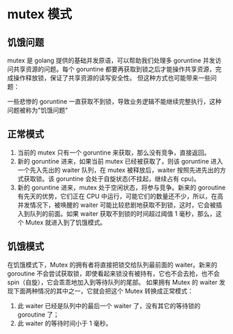 # mutex 模式

## 饥饿问题

mutex 是 golang 提供的基础并发原语，可以帮助我们处理多 goruntine 并发访问共享资源的问题。每个 goruntine 都要再获取到锁之后才能操作共享资源，完成操作释放锁，保证了共享资源的读写安全性。 但这种方式也可能带来一些问题：

一些悲惨的 goruntine 一直获取不到锁，导致业务逻辑不能继续完整执行，这种问题被称为"饥饿问题"

## 正常模式

1. 当前的 mutex 只有一个 goruntine 来获取，那么没有竞争，直接返回。
2. 新的 goruntine 进来，如果当前 mutex 已经被获取了，则该 goruntine 进入一个先入先出的 waiter 队列，在 mutex 被释放后，waiter 按照先进先出的方式获取锁。该 goruntine 会处于自旋状态(不挂起，继续占有 cpu)。
3. 新的 goruntine 进来，mutex 处于空闲状态，将参与竞争。新来的 goroutine 有先天的优势，它们正在 CPU 中运行，可能它们的数量还不少，所以，在高并发情况下，被唤醒的 waiter 可能比较悲剧地获取不到锁，这时，它会被插入到队列的前面。如果 waiter 获取不到锁的时间超过阈值 1 毫秒，那么，这个 Mutex 就进入到了饥饿模式。

## 饥饿模式

在饥饿模式下，Mutex 的拥有者将直接把锁交给队列最前面的 waiter。新来的 goroutine 不会尝试获取锁，即使看起来锁没有被持有，它也不会去抢，也不会 spin（自旋），它会乖乖地加入到等待队列的尾部。 如果拥有 Mutex 的 waiter 发现下面两种情况的其中之一，它就会把这个 Mutex 转换成正常模式：

1. 此 waiter 已经是队列中的最后一个 waiter 了，没有其它的等待锁的 goroutine 了；
2. 此 waiter 的等待时间小于 1 毫秒。
